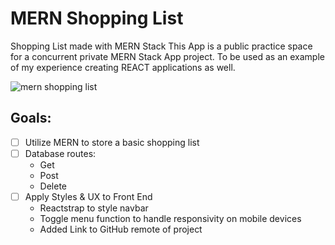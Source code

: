 # MERN Shopping List
 Shopping List made with MERN Stack
 This App is a public practice space for a concurrent private MERN Stack App project. To be used as an example of my experience creating REACT applications as well.

![mern shopping list](https://media.giphy.com/media/Ka2cNt6X4WlirWbcIP/giphy.gif)
 

## Goals:
- [ ] Utilize MERN to store a basic shopping list
- [ ] Database routes:
  - Get
  - Post
  - Delete
- [ ] Apply Styles & UX to Front End
  - Reactstrap to style navbar
  - Toggle menu function to handle responsivity on mobile devices
  - Added Link to GitHub remote of project
